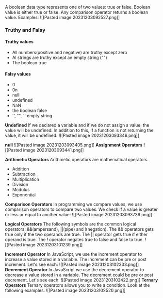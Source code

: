 A boolean data type represents one of two values: true or false. Boolean value is either true or false. Any comparison operator returns a boolean value. Examples:
![[Pasted image 20231203092527.png]]

### Truthy and Falsy

#### Truthy values
- All numbers(positive and negative) are truthy except zero
- Al strings are truthy except an empty string ("")
- The boolean true

#### Falsy values
- 0
- 0n
- null
- undefined
- NaN
- the boolean false
- '', "", `` empty string

**Undefined**
If we declared a variable and if we do not assign a value, the value will be undefined. In addition to this, if a function is not returning the value, it will be undefined.
![[Pasted image 20231203093349.png]]

**null**
![[Pasted image 20231203093405.png]]
**Assignment Operators**
![[Pasted image 20231203093441.png]]

**Arithmetic Operators**
Arithmetic operators are mathematical operators.
- Addition
- Subtraction
- Multiplication
- Division
- Modulus
- Exponential

**Comparison Operators**
In programming we compare values, we use comparison operators to compare two values. We check if a value is greater or less or equal to another value:
![[Pasted image 20231203093739.png]]

**Logical Operators**
The following symbols are the common logical operators: &&(ampersand), ||(pipe) and !(negation). The && operators gets true only if the two operands are true. The || operator gets true if either operand is true. The ! operator negates true to false and false to true.
![[Pasted image 20231203101239.png]]

**Increment Operator**
In JavaScript, we use the increment operator to increase a value stored in a variable. The increment can be pre or post increment. Let's see each:
![[Pasted image 20231203102333.png]]
**Decrement Operator**
In JavaScript we use the decrement operator to decrease a value stored in a variable. The decrement could be pre or post decrement. Let's see each:
![[Pasted image 20231203102422.png]]
**Ternary Operators**
Ternary operators allows you to write a condition. Look at the following examples:
![[Pasted image 20231203102520.png]]
